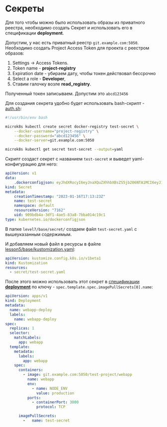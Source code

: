 # Секреты

Для того чтобы можно было использовать образы из приватного реестра, необходимо создать Секрет и использовать его в спецификации **deployment**.

Допустим, у нас есть приватный реестр `git.example.com:5050`. Необходимо создать Project Access Token для проекта с реестром образов:
1) Settings -> Access Tokens.
2) Token name - **project-registry**
3) Expiration date - убираем дату, чтобы токен действовал бессрочно
4) Select a role - **Developer**, 
5) Ставим галочку возле **read_registry**.

Полученный токен записываем. Допустим это `abcd123456`

Для создания секрета удобно будет использовать bash-скрипт - [auth.sh](auth.sh):
```bash
#!/usr/bin/env bash

microk8s kubectl create secret docker-registry test-secret \
    --docker-username="project-registry" \
    --docker-password="abcd123456" \
    --docker-server=git.example.com:5050

microk8s kubectl get secret test-secret --output=yaml
```

Скрипт создаст секрет с названием `test-secret` и выведет yaml-конфигурацию для него:
```yaml
apiVersion: v1
data:
    .dockerconfigjson: eyJhdXRocyI6eyJnaXQuZXhhbXBsZS5jb206NTA1MCI6eyJ1c2VybmFtZSI6InByb2plY3QtcmVnaXN0cnkiLCJwYXNzd29yZCI6ImFiY2QxMjM0NTYiLCJhdXRoIjoiY0hKdmFtVmpkQzF5WldkcGMzUnllVHBoWW1Oa01USXpORFUyIn19fQ==
kind: Secret
metadata:
    creationTimestamp: "2023-01-16T17:13:23Z"
    name: test-secret
    namespace: default
    resourceVersion: "7162"
    uid: 909bdb4a-3df1-4ae5-83a8-7bba014c19c1
type: kubernetes.io/dockerconfigjson
```

В папке `level7/base/secret/` создаем файл `test-secret.yaml` с вышеуказанным содержимым.

И добавляем новый файл в ресурсы в файле [lesson5/base/kustomization.yaml](base/kustomization.yaml):
```yaml
apiVersion: kustomize.config.k8s.io/v1beta1
kind: Kustomization
resources:
  - secret/test-secret.yaml
```

После этого можно использовать этот секрет в [спецификации **deployment**](base/webapp/deployment.yaml) по ключу - `spec.template.spec.imagePullSecrets[0].name`:
```yaml
apiVersion: apps/v1
kind: Deployment
metadata:
  name: webapp-deploy
  labels:
    name: webapp-deploy
spec:
  replicas: 1
  selector:
    matchLabels:
      app: webapp
  template:
    metadata:
      labels:
        app: webapp
    spec:
      containers:
        - image: git.example.com:5050/test-project/webapp
          name: webapp
          env:
            - name: NODE_ENV
              value: production
          ports:
            - containerPort: 3000
              protocol: TCP

      imagePullSecrets:
        -   name: test-secret
```